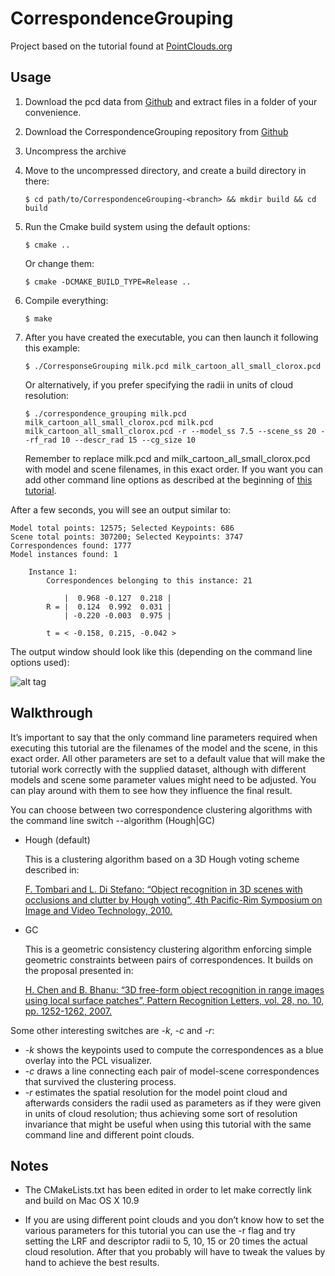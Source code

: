 # CorrespondenceGrouping

Project based on the tutorial found at [PointClouds.org](http://pointclouds.org/documentation/tutorials/correspondence_grouping.php#correspondence-grouping)


## Usage

 1. Download the pcd data from [Github](https://raw.github.com/PointCloudLibrary/data/master/tutorials/correspondence_grouping) and extract files in a folder of your convenience.

 2. Download the CorrespondenceGrouping repository from [Github](https://github.com/danieleciriello/CorrespondenceGrouping)
 
 3. Uncompress the archive
 
 4. Move to the uncompressed directory, and create a build directory in there:

		$ cd path/to/CorrespondenceGrouping-<branch> && mkdir build && cd build
 
 
 5. Run the Cmake build system using the default options:
 		
 		$ cmake ..
   
    Or change them:
		
		$ cmake -DCMAKE_BUILD_TYPE=Release ..

 6. Compile everything:

 		$ make
 
 7. After you have created the executable, you can then launch it following this example:

 		$ ./CorresponseGrouping milk.pcd milk_cartoon_all_small_clorox.pcd

 	Or alternatively, if you prefer specifying the radii in units of cloud resolution:

 		$ ./correspondence_grouping milk.pcd milk_cartoon_all_small_clorox.pcd milk.pcd milk_cartoon_all_small_clorox.pcd -r --model_ss 7.5 --scene_ss 20 --rf_rad 10 --descr_rad 15 --cg_size 10
	
	Remember to replace milk.pcd and milk_cartoon_all_small_clorox.pcd with model and scene filenames, in this exact order. If you want you can add other command line options as described at the beginning of [this tutorial](http://pointclouds.org/documentation/tutorials/correspondence_grouping.php#correspondence-grouping).

After a few seconds, you will see an output similar to:

	Model total points: 12575; Selected Keypoints: 686
	Scene total points: 307200; Selected Keypoints: 3747
	Correspondences found: 1777
	Model instances found: 1

	    Instance 1:
	        Correspondences belonging to this instance: 21

	            |  0.968 -0.127  0.218 |
	        R = |  0.124  0.992  0.031 |
	            | -0.220 -0.003  0.975 |

	        t = < -0.158, 0.215, -0.042 >

The output window should look like this (depending on the command line options used):

![alt tag](http://s28.postimg.org/c4nt9cjfh/Schermata_2014_04_17_alle_14_43_32.png)

## Walkthrough

It’s important to say that the only command line parameters required when executing this tutorial are the filenames of the model and the scene, in this exact order. All other parameters are set to a default value that will make the tutorial work correctly with the supplied dataset, although with different models and scene some parameter values might need to be adjusted. You can play around with them to see how they influence the final result.

You can choose between two correspondence clustering algorithms with the command line switch --algorithm (Hough|GC)

 - Hough (default)

    This is a clustering algorithm based on a 3D Hough voting scheme described in:

    [F. Tombari and L. Di Stefano: “Object recognition in 3D scenes with occlusions and clutter by Hough voting”, 4th Pacific-Rim Symposium on Image and Video Technology, 2010.](http://vision.deis.unibo.it/fede/papers/psivt10.pdf)

 - GC

    This is a geometric consistency clustering algorithm enforcing simple geometric constraints between pairs of correspondences. It builds on the proposal presented in:

    [H. Chen and B. Bhanu: “3D free-form object recognition in range images using local surface patches”, Pattern Recognition Letters, vol. 28, no. 10, pp. 1252-1262, 2007.](http://webdocs.cs.ualberta.ca/~lihang/Campus/c414/presentation/added/3D%20Free-Form%20Object%20Recognition%20in%20Range%20Images%20Using%20Local%20Surface%20Patches.pdf)


Some other interesting switches are *-k*, *-c* and *-r*:

- *-k* shows the keypoints used to compute the correspondences as a blue overlay into the PCL visualizer.
- *-c* draws a line connecting each pair of model-scene correspondences that survived the clustering process.
- *-r* estimates the spatial resolution for the model point cloud and afterwards considers the radii used as parameters as if they were given in units of cloud resolution; thus achieving some sort of resolution invariance that might be useful when using this tutorial with the same command line and different point clouds.




## Notes

 - The CMakeLists.txt has been edited in order to let make correctly link and build on Mac OS X 10.9

 - If you are using different point clouds and you don’t know how to set the various parameters for this tutorial you can use the -r flag and try setting the LRF and descriptor radii to 5, 10, 15 or 20 times the actual cloud resolution. After that you probably will have to tweak the values by hand to achieve the best results.